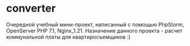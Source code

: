 # converter
Очередной учебный мини-проект, написанный с помощью PhpStorm, OpenServer PHP 7.1, Nginx_1.21.
Назначение данного проекта - расчет коммунальной платы для квартиросъемщиков :)
